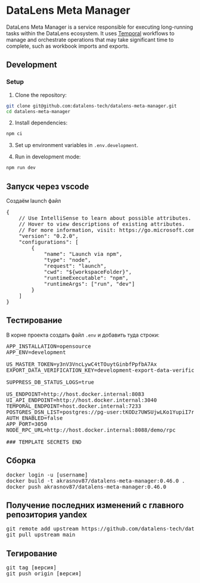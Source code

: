 # DataLens Meta Manager

DataLens Meta Manager is a service responsible for executing long-running tasks within the DataLens ecosystem. It uses [Temporal](https://temporal.io/) workflows to manage and orchestrate operations that may take significant time to complete, such as workbook imports and exports.

## Development

### Setup

1. Clone the repository:
```bash
git clone git@github.com:datalens-tech/datalens-meta-manager.git
cd datalens-meta-manager
```

2. Install dependencies:
```bash
npm ci
```

3. Set up environment variables in `.env.development`.

4. Run in development mode:
```bash
npm run dev
```

## Запуск через vscode

Создаём launch файл
<pre>
{
    // Use IntelliSense to learn about possible attributes.
    // Hover to view descriptions of existing attributes.
    // For more information, visit: https://go.microsoft.com/fwlink/?linkid=830387
    "version": "0.2.0",
    "configurations": [
        {
            "name": "Launch via npm",
            "type": "node",
            "request": "launch",
            "cwd": "${workspaceFolder}",
            "runtimeExecutable": "npm",
            "runtimeArgs": ["run", "dev"]
        }
    ]
}
</pre>

## Тестирование

В корне проекта создать файл `.env` и добавить туда строки:

<pre>
APP_INSTALLATION=opensource
APP_ENV=development

US_MASTER_TOKEN=y3nV3VncLywC4tTOuytGinbfPpfbA7Ax
EXPORT_DATA_VERIFICATION_KEY=development-export-data-verification-key

SUPPRESS_DB_STATUS_LOGS=true

US_ENDPOINT=http://host.docker.internal:8083
UI_API_ENDPOINT=http://host.docker.internal:3040
TEMPORAL_ENDPOINT=host.docker.internal:7233
POSTGRES_DSN_LIST=postgres://pg-user:tKODz7UWSUjwLKo1YupiI7rQPbStzgJw@host.docker.internal:5432/pg-meta-manager-db
AUTH_ENABLED=false
APP_PORT=3050
NODE_RPC_URL=http://host.docker.internal:8088/demo/rpc

### TEMPLATE SECRETS END
</pre>

## Сборка
<pre>
docker login -u [username]
docker build -t akrasnov87/datalens-meta-manager:0.46.0 .
docker push akrasnov87/datalens-meta-manager:0.46.0
</pre>

## Получение последних изменений с главного репозитория yandex

<pre>
git remote add upstream https://github.com/datalens-tech/datalens-meta-manager.git
git pull upstream main
</pre>

## Тегирование

<pre>
git tag [версия]
git push origin [версия]
</pre>